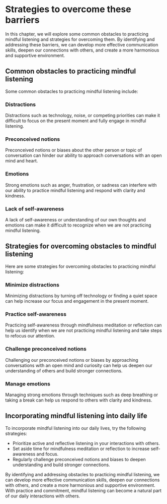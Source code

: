 Strategies to overcome these barriers
===========================================================================================

In this chapter, we will explore some common obstacles to practicing mindful listening and strategies for overcoming them. By identifying and addressing these barriers, we can develop more effective communication skills, deepen our connections with others, and create a more harmonious and supportive environment.

Common obstacles to practicing mindful listening
------------------------------------------------

Some common obstacles to practicing mindful listening include:

### Distractions

Distractions such as technology, noise, or competing priorities can make it difficult to focus on the present moment and fully engage in mindful listening.

### Preconceived notions

Preconceived notions or biases about the other person or topic of conversation can hinder our ability to approach conversations with an open mind and heart.

### Emotions

Strong emotions such as anger, frustration, or sadness can interfere with our ability to practice mindful listening and respond with clarity and kindness.

### Lack of self-awareness

A lack of self-awareness or understanding of our own thoughts and emotions can make it difficult to recognize when we are not practicing mindful listening.

Strategies for overcoming obstacles to mindful listening
--------------------------------------------------------

Here are some strategies for overcoming obstacles to practicing mindful listening:

### Minimize distractions

Minimizing distractions by turning off technology or finding a quiet space can help increase our focus and engagement in the present moment.

### Practice self-awareness

Practicing self-awareness through mindfulness meditation or reflection can help us identify when we are not practicing mindful listening and take steps to refocus our attention.

### Challenge preconceived notions

Challenging our preconceived notions or biases by approaching conversations with an open mind and curiosity can help us deepen our understanding of others and build stronger connections.

### Manage emotions

Managing strong emotions through techniques such as deep breathing or taking a break can help us respond to others with clarity and kindness.

Incorporating mindful listening into daily life
-----------------------------------------------

To incorporate mindful listening into our daily lives, try the following strategies:

* Prioritize active and reflective listening in your interactions with others.
* Set aside time for mindfulness meditation or reflection to increase self-awareness and focus.
* Regularly challenge preconceived notions and biases to deepen understanding and build stronger connections.

By identifying and addressing obstacles to practicing mindful listening, we can develop more effective communication skills, deepen our connections with others, and create a more harmonious and supportive environment. With practice and commitment, mindful listening can become a natural part of our daily interactions with others.
